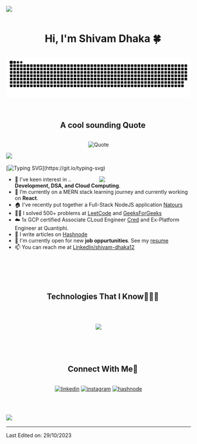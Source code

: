 


<!--horizontal divider(gradiant)-->
<img src="https://user-images.githubusercontent.com/73097560/115834477-dbab4500-a447-11eb-908a-139a6edaec5c.gif">

<!--h1 without bottom border-->
<div id="user-content-toc">
  <ul align="center">
    <summary><h1 style="display: inline-block">Hi, I'm Shivam Dhaka 🍀</h1></summary>
  </ul>
</div>


<!--- snake -->
<div align="center">
  <img  src="https://github.com/1999AZZAR/1999AZZAR/blob/main/resources/img/grid-snake.svg"
       alt="snake" /></a>
</div>


<br>

<!--h2 without bottom border-->
<div id="user-content-toc">
  <ul align="center">
    <summary><h2 style="display: inline-block">A cool sounding Quote</h2></summary>
  </ul>
</div>
<p align = "center">
	<img alt = "Quote" src="https://quotes-github-readme.vercel.app/api?type=horizontal&animation=grow_out_in">
</p>



<!--Programmer Gif-->
<picture><img src = "https://github.com/7oSkaaa/7oSkaaa/blob/main/Images/about_me.gif?raw=true" width = 50px></picture>
<!--marqee text-->
[![Typing SVG](https://readme-typing-svg.herokuapp.com?font=Architects+Daughter&color=7AF79A&size=30&lines=An+active+learner;A+Full-Stack+Developer...;A+Programmer+By+Heart;)](https://git.io/typing-svg)

<!--Right side gif-->
<picture> <img align="right" src="https://github.com/7oSkaaa/7oSkaaa/blob/main/Images/Right_Side.gif?raw=true" width = 250px></picture>

<!--Intro start-->

- 👀 I've keen interest in .. **Development, DSA, and Cloud Computing**.
- 🌱 I’m currently on a MERN stack learning journey and currently working on **React**.
- 🏠 I've recently put together a Full-Stack NodeJS application [Natours](https://natours-node.cyclic.app)
- 👩‍💻 I solved 500+ problems at [LeetCode](https://auth.geeksforgeeks.org/user/shivamdhaka1200/) and [GeeksForGeeks](https://auth.geeksforgeeks.org/user/shivamdhaka1200/)
- ☁️ 1x GCP certified Associate CLoud Engineer [Cred](https://google.accredible.com/b2247d94-e0b0-4e97-ba18-32918de73741) and Ex-Platform Engineer at Quantiphi. 
- 📝 I write articles on [Hashnode](https://shivamdhaka.hashnode.dev/)
- 💼 I'm currently open for new **job oppurtunities**. See my [resume](https://drive.google.com/file/d/1goH60shXu-cxFIv9TELmOqNle_8WYJnm/view?usp=sharing)
- 📫 You can reach me at [LinkedIn/shivam-dhaka12](https://www.linkedin.com/in/shivam-dhaka12/)

<!--Intro end-->

<br><br><br>

<!--h1 without bottom border-->
<div id="user-content-toc">
  <ul align="center">
    <summary><h2 style="display: inline-block">Technologies That I Know👨🏻‍💻</h2></summary>
  </ul>
</div>

<br>
<!--tech stack icons-->
<p align="center">
  <a href="https://skillicons.dev">
    <img src="https://skillicons.dev/icons?i=git,github,docker,ansible,aws,gcp,figma,html,css,js,express,nodejs,mongodb,linux,mysql,postman,vscode"/>
  </a>
</p>


<br><br>

<!-- Connect with me -->
<!--h2 without bottom border-->
<div id="user-content-toc">
  <ul align="center">
    <summary><h2 style="display: inline-block">Connect With Me🤝</h2></summary>
  </ul>
</div>

<!--icons and links-->
<p align="center">
<a href="https://www.linkedin.com/in/shivam-dhaka12/" target="blank"><img align="center" src="https://user-images.githubusercontent.com/88904952/234979284-68c11d7f-1acc-4f0c-ac78-044e1037d7b0.png" alt="linkedin" height="50" width="50" /></a>
<a href="https://www.instagram.com/shivam__dhaka__/" target="blank"><img align="center" src="https://user-images.githubusercontent.com/88904952/234981169-2dd1e58f-4b7e-468c-8213-034ba62156c3.png" alt="instagram" height="50" width="50" /></a>
<a href="https://shivamdhaka.hashnode.dev/" target="blank"><img align="center" src="https://user-images.githubusercontent.com/88904952/234982196-562aea17-5532-4550-8c08-1c7cb994a541.png" alt="hashnode" height="50" width="50" /></a>
</p>

<br><br>

<!--horizontal divider(gradiant)-->
<img src="https://user-images.githubusercontent.com/73097560/115834477-dbab4500-a447-11eb-908a-139a6edaec5c.gif">

----------------------------------------------------------------------


Last Edited on: 29/10/2023




<!---
Shivam-Dhaka12/Shivam-Dhaka12 is a ✨ special ✨ repository because its `README.md` (this file) appears on your GitHub profile.
You can click the Preview link to take a look at your changes.
--->
